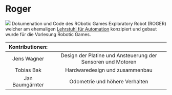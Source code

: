 # Roger
![](https://github.com/liquidcronos/robotic_games/blob/master/Pictures/Roger_white.png)
Dokumenation und Code des RObotic Games Exploratory Robot (ROGER) welcher am ehemaligen [Lehrstuhl für Automation](http://proaut.ziti.uni-heidelberg.de/joomla/index.php/en/) konzipiert und gebaut wurde für die Vorlesung Robotic Games.


|Kontributionen:||
|:---:|:---:|
|Jens Wagner| Design der Platine und Ansteuerung der Sensoren und Motoren|
|Tobias Bak | Hardwaredesign und zusammenbau |
|Jan Baumgärnter| Odometrie und höhere Verhalten|

